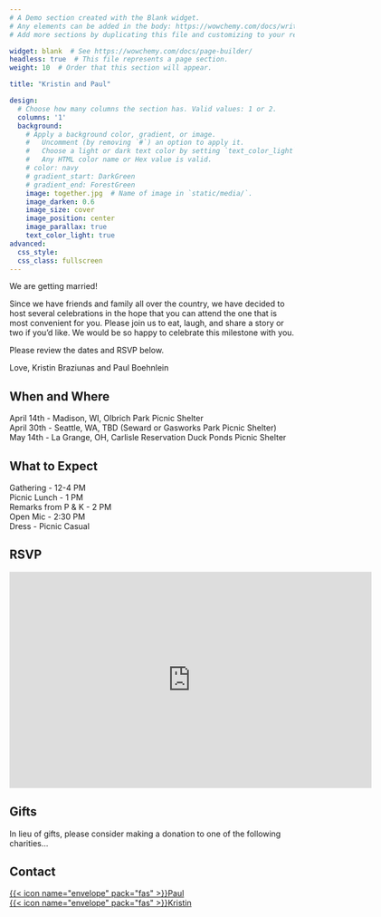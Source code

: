 ```yaml
---
# A Demo section created with the Blank widget.
# Any elements can be added in the body: https://wowchemy.com/docs/writing-markdown-latex/
# Add more sections by duplicating this file and customizing to your requirements.

widget: blank  # See https://wowchemy.com/docs/page-builder/
headless: true  # This file represents a page section.
weight: 10  # Order that this section will appear.

title: "Kristin and Paul"

design:
  # Choose how many columns the section has. Valid values: 1 or 2.
  columns: '1'
  background:
    # Apply a background color, gradient, or image.
    #   Uncomment (by removing `#`) an option to apply it.
    #   Choose a light or dark text color by setting `text_color_light`.
    #   Any HTML color name or Hex value is valid.
    # color: navy
    # gradient_start: DarkGreen
    # gradient_end: ForestGreen
    image: together.jpg  # Name of image in `static/media/`.
    image_darken: 0.6
    image_size: cover
    image_position: center
    image_parallax: true
    text_color_light: true
advanced:
  css_style:
  css_class: fullscreen
---
```


We are getting married! 

Since we have friends and family all over the country, we have decided to host several celebrations in the hope that you can attend the one that is most convenient for you. Please join us to eat, laugh, and share a story or two if you’d like. We would be so happy to celebrate this milestone with you.

Please review the dates and RSVP below.

Love,
Kristin Braziunas and Paul Boehnlein

## When and Where

April 14th  - Madison, WI, Olbrich Park Picnic Shelter
\
April 30th  - Seattle, WA, TBD (Seward or Gasworks Park Picnic Shelter)
\
May 14th - La Grange, OH, Carlisle Reservation Duck Ponds Picnic Shelter

## What to Expect

Gathering - 12-4 PM
\
Picnic Lunch - 1 PM
\
Remarks from P & K - 2 PM
\
Open Mic - 2:30 PM
\
Dress - Picnic Casual

## RSVP

<iframe src="https://docs.google.com/forms/d/e/1FAIpQLSdfxuE2TDNIwbKIMo-Rt_qj1Pm84oSx4iYTWS2GIvHCyeHPrQ/viewform?embedded=true" width="640" height="382" frameborder="0" marginheight="0" marginwidth="0">Loading…</iframe>

## Gifts

In lieu of gifts, please consider making a donation to one of the following charities...

## Contact

[{{< icon name="envelope" pack="fas" >}}Paul](mailto:paul.boehnlein@gmail.com)
\
[{{< icon name="envelope" pack="fas" >}}Kristin](mailto:kbraziun@gmail.com)
